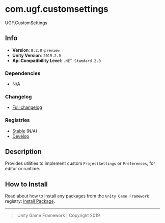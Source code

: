 # com.ugf.customsettings

UGF.CustomSettings

## Info

- **Version**: `0.2.0-preview`
- **Unity Version**: `2019.2.0`
- **Api Compatibility Level**: `.NET Standard 2.0`

### Dependencies

- N/A

### Changelog

- [Full changelog][1]

### Registries

- [Stable][2] (N/A)
- [Develop][3]

## Description

Provides utilities to implement custom `ProjectSettings` or `Preferences`, for editor or runtime.

## How to Install

Read about how to install any packages from the `Unity Game Framework` registry: [Install Package][4].

---
> Unity Game Framework | Copyright 2019

[1]: changelog.md
[2]: https://bintray.com/unity-game-framework/stable/com.ugf.customsettings
[3]: https://bintray.com/unity-game-framework/dev/com.ugf.customsettings
[4]: https://github.com/unity-game-framework/ugf-documentation/wiki/Install-Package
